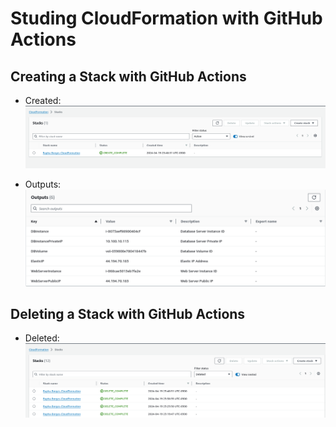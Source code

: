 # Studing CloudFormation with GitHub Actions

## Creating a Stack with GitHub Actions

- Created: ![Created](./images/created.png)

- Outputs: ![Outputs](./images/outputs.png)

## Deleting a Stack with GitHub Actions

- Deleted: ![Deleted](./images/deleted.png)